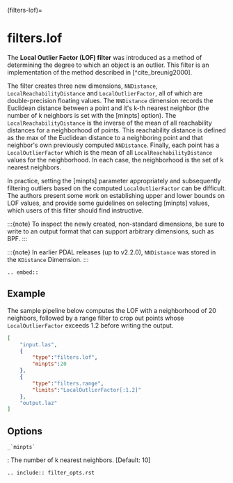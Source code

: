 (filters-lof)=

# filters.lof

The **Local Outlier Factor (LOF) filter** was introduced as a method
of determining the degree to which an object is an outlier. This filter
is an implementation of the method
described in [^cite_breunig2000].

The filter creates three new dimensions, `NNDistance`,
`LocalReachabilityDistance` and `LocalOutlierFactor`, all of which are
double-precision floating values. The `NNDistance` dimension records the
Euclidean distance between a point and it's k-th nearest neighbor (the number
of k neighbors is set with the [minpts] option). The
`LocalReachabilityDistance` is the inverse of the mean
of all reachability distances for a neighborhood of points. This reachability
distance is defined as the max of the Euclidean distance to a neighboring point
and that neighbor's own previously computed `NNDistance`. Finally, each point
has a `LocalOutlierFactor` which is the mean of all
`LocalReachabilityDistance` values for the neighborhood. In each case, the
neighborhood is the set of k nearest neighbors.

In practice, setting the [minpts] parameter appropriately and subsequently
filtering outliers based on the computed `LocalOutlierFactor` can be
difficult. The authors present some work on establishing upper and lower bounds
on LOF values, and provide some guidelines on selecting [minpts] values, which
users of this filter should find instructive.

:::{note}
To inspect the newly created, non-standard dimensions, be sure to write to an
output format that can support arbitrary dimensions, such as BPF.
:::

:::{note}
In earlier PDAL releases (up to v2.2.0), `NNDistance` was stored in the
`KDistance` Dimemsion.
:::

```{eval-rst}
.. embed::
```

## Example

The sample pipeline below computes the LOF with a neighborhood of 20 neighbors,
followed by a range filter to crop out points whose `LocalOutlierFactor`
exceeds 1.2 before writing the output.

```json
[
    "input.las",
    {
        "type":"filters.lof",
        "minpts":20
    },
    {
        "type":"filters.range",
        "limits":"LocalOutlierFactor[:1.2]"
    },
    "output.laz"
]
```

## Options

`` _`minpts` ``

: The number of k nearest neighbors. \[Default: 10\]

```{eval-rst}
.. include:: filter_opts.rst
```

